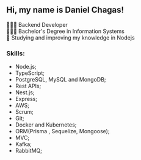 ## Hi, my name is Daniel Chagas!

👩🏾‍💻 Backend Developer <br>
👨🏾‍🎓 Bachelor's Degree in Information Systems <br>
🧠 Studying and improving my knowledge in Nodejs

### Skills:
- Node.js;
- TypeScript;
- PostgreSQL, MySQL and MongoDB;
- Rest APIs;
- Nest.js;
- Express;
- AWS;
- Scrum;
- Git;
- Docker and Kubernetes;
- ORM(Prisma , Sequelize, Mongoose);
- MVC;
- Kafka;
- RabbitMQ;

